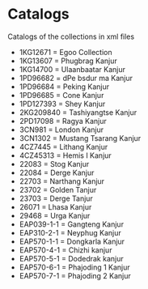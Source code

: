 # Catalogs

Catalogs of the collections in xml files

- 1KG12671 = Egoo Collection
- 1KG13607 = Phugbrag Kanjur
- 1KG14700 = Ulaanbaatar Kanjur
- 1PD96682 = dPe bsdur ma Kanjur
- 1PD96684 = Peking Kanjur
- 1PD96685 = Cone Kanjur
- 1PD127393 = Shey Kanjur
- 2KG209840 = Tashiyangtse Kanjur
- 2PD17098 = Ragya Kanjur
- 3CN981 = London Kanjur
- 3CN1302 = Mustang Tsarang Kanjur
- 4CZ7445 = Lithang Kanjur
- 4CZ45313 = Hemis I Kanjur
- 22083 = Stog Kanjur
- 22084 = Derge Kanjur
- 22703 = Narthang Kanjur
- 23702 = Golden Tanjur
- 23703 = Derge Tanjur
- 26071 = Lhasa Kanjur
- 29468 = Urga Kanjur
- EAP039-1-1 = Gangteng Kanjur
- EAP310-2-1 = Neyphug Kanjur
- EAP570-1-1 = Dongkarla Kanjur
- EAP570-4-1 = Chizhi kanjur
- EAP570-5-1 = Dodedrak kanjur
- EAP570-6-1 = Phajoding 1 Kanjur
- EAP570-7-1 = Phajoding 2 Kanjur

